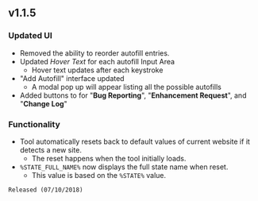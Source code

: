 ## v1.1.5

### Updated UI

* Removed the ability to reorder autofill entries.
* Updated *Hover Text* for each autofill Input Area
    * Hover text updates after each keystroke
* "Add Autofill" interface updated
    * A modal pop up will appear listing all the possible autofills
* Added buttons to for "**Bug Reporting**", "**Enhancement Request**", and "**Change Log**"

### Functionality

* Tool automatically resets back to default values of current website if it detects a new site.
    * The reset happens when the tool initially loads.
* ``%STATE_FULL_NAME%`` now displays the full state name when reset.
    * This value is based on the ``%STATE%`` value.

``Released (07/10/2018)``